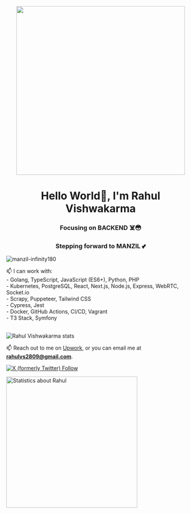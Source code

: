 <div align="center" >
<img align="center" src="https://cdn.dribbble.com/users/1059583/screenshots/4171367/coding-freak.gif" width="450px" margin="50% 50%"> 
</div>


<h1 align="center">Hello World👋, I'm Rahul Vishwakarma </h1>
<h3 align="center">Focusing on BACKEND ☠️😳</h3>
<h3 align="center">Stepping forward to MANZIL 💕</h3>


 <p align="left"> <img src="https://komarev.com/ghpvc/?username=manzil-infinity180&label=Profile%20views&color=0e75b6&style=flat" alt="manzil-infinity180" /> </p> 

📫 I can work with: <br />
        - Golang, TypeScript, JavaScript (ES6+), Python, PHP <br />
        - Kubernetes, PostgreSQL, React, Next.js, Node.js, Express, WebRTC, Socket.io <br />
        - Scrapy, Puppeteer, Tailwind CSS <br />
        - Cypress, Jest <br />
        - Docker, GitHub Actions, CI/CD, Vagrant <br />
        - T3 Stack, Symfony <br />
<br />

![Rahul Vishwakarma stats](https://github-readme-stats.vercel.app/api?username=manzil-infinity180&theme=onedark)

 📫 Reach out to me on [Upwork](https://www.upwork.com/freelancers/~01fd0b90efc5c5da94), or you can email me at **rahulvs2809@gmail.com**. 

  <p></p>
 <a href="https://twitter.com/manzil_rahul">
 <img alt="X (formerly Twitter) Follow" src="https://img.shields.io/twitter/follow/manzil_rahul?style=for-the-badge&logo=twitter">

<p>
  <a href="https://github-readme-stats.vercel.app/api/wakatime?username=rahulxf&layout=compact&hide=other,markdown&langs_count=30&theme=transparent">
      <img src="https://github-readme-stats.vercel.app/api/wakatime?username=rahulxf&layout=compact&hide=other,markdown&langs_count=30&theme=transparent" width="350" alt="Statistics about Rahul" />
  </a>
</p>

